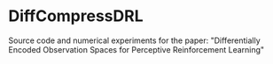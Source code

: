 # DiffCompressDRL
Source code and numerical experiments for the paper: "Differentially Encoded Observation Spaces for Perceptive Reinforcement Learning"
